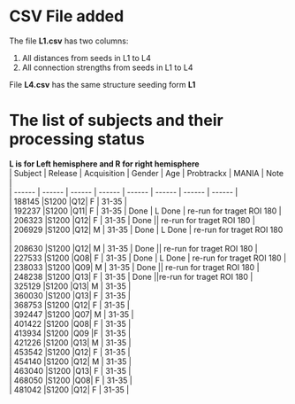 # CSV File added

The file **L1.csv** has two columns:

1. All distances from seeds in L1 to L4  
2. All connection strengths from seeds in L1 to L4  

File **L4.csv** has the same structure seeding form __L1__


# The list of subjects and their processing status

**L is for Left hemisphere and R for right hemisphere**  
| Subject | Release | Acquisition | Gender | Age | Probtrackx | MANIA | Note |  
| ------ | ------ | ------ | ------ | ------ | ------ | ------ | ------ |  
| 188145	|S1200	|Q12|	F |	31-35 |  
| 192237	|S1200	|Q11|	F |	31-35 | Done | L Done | re-run for traget ROI 180 |  
| 206323	|S1200	|Q12|	F |	31-35 | Done || re-run for traget ROI 180 |  
| 206929	|S1200	|Q12|	M |	31-35 | Done | L Done | re-run for traget ROI 180 |  
| 208630	|S1200	|Q12|	M |	31-35 | Done || re-run for traget ROI 180 |  
| 227533	|S1200	|Q08|	F |	31-35 | Done | L Done | re-run for traget ROI 180 |  
| 238033	|S1200	|Q09|	M |	31-35 | Done || re-run for traget ROI 180 |  
| 248238	|S1200	|Q13|	F |	31-35 | Done ||re-run for traget ROI 180 |  
| 325129	|S1200	|Q13|	M |	31-35 |  
| 360030	|S1200	|Q13|	F |	31-35 |  
| 368753	|S1200	|Q12|	F |	31-35 |  
| 392447	|S1200	|Q07|	M |	31-35 |  
| 401422	|S1200	|Q08|	F |	31-35 |  
| 413934	|S1200	|Q09	|F | 31-35 |  
| 421226	|S1200	|Q13|	M |	31-35 |  
| 453542	|S1200	|Q12|	F |	31-35 |  
| 454140	|S1200	|Q12|	M |	31-35 |  
| 463040	|S1200	|Q13|	F |	31-35 |  
| 468050	|S1200	|Q08|	F |	31-35 |  
| 481042	|S1200	|Q12|	F |	31-35 |  
